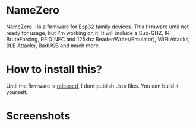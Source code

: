 # NameZero

NameZero - is a firmware for Esp32 family devices. This firmware until not ready for usage, but I'm working on it. It will include a Sub-GHZ, IR, BruteForcing, RFID(NFC and 125khz Reader/Writer/Emulator), WiFi Attacks, BLE Attacks, BadUSB and much more.

# How to install this?

Until the firmware is [released](https://github.com/Xelbor/NameZero/releases), I dont publish `.bin` files. You can build it yourself.

# Screenshots
